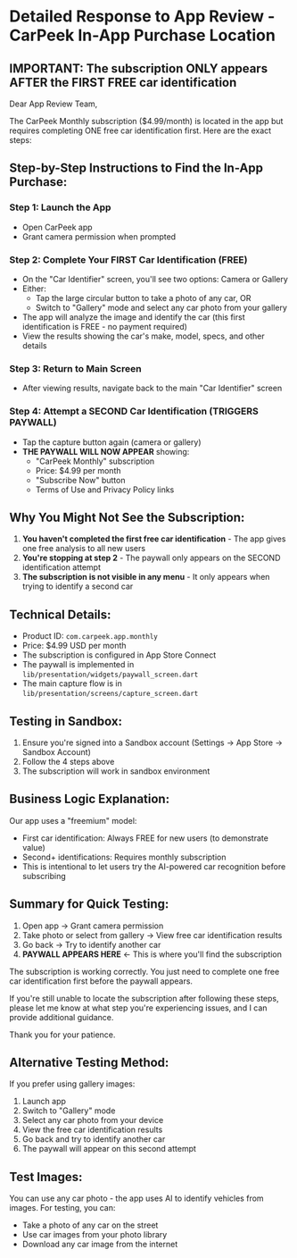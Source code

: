 # Detailed Response to App Review - CarPeek In-App Purchase Location

## IMPORTANT: The subscription ONLY appears AFTER the FIRST FREE car identification

Dear App Review Team,

The CarPeek Monthly subscription ($4.99/month) is located in the app but requires completing ONE free car identification first. Here are the exact steps:

## Step-by-Step Instructions to Find the In-App Purchase:

### Step 1: Launch the App
- Open CarPeek app
- Grant camera permission when prompted

### Step 2: Complete Your FIRST Car Identification (FREE)
- On the "Car Identifier" screen, you'll see two options: Camera or Gallery
- Either:
  - Tap the large circular button to take a photo of any car, OR
  - Switch to "Gallery" mode and select any car photo from your gallery
- The app will analyze the image and identify the car (this first identification is FREE - no payment required)
- View the results showing the car's make, model, specs, and other details

### Step 3: Return to Main Screen
- After viewing results, navigate back to the main "Car Identifier" screen

### Step 4: Attempt a SECOND Car Identification (TRIGGERS PAYWALL)
- Tap the capture button again (camera or gallery)
- **THE PAYWALL WILL NOW APPEAR** showing:
  - "CarPeek Monthly" subscription
  - Price: $4.99 per month
  - "Subscribe Now" button
  - Terms of Use and Privacy Policy links

## Why You Might Not See the Subscription:

1. **You haven't completed the first free car identification** - The app gives one free analysis to all new users
2. **You're stopping at step 2** - The paywall only appears on the SECOND identification attempt
3. **The subscription is not visible in any menu** - It only appears when trying to identify a second car

## Technical Details:

- Product ID: `com.carpeek.app.monthly`
- Price: $4.99 USD per month
- The subscription is configured in App Store Connect
- The paywall is implemented in `lib/presentation/widgets/paywall_screen.dart`
- The main capture flow is in `lib/presentation/screens/capture_screen.dart`

## Testing in Sandbox:

1. Ensure you're signed into a Sandbox account (Settings → App Store → Sandbox Account)
2. Follow the 4 steps above
3. The subscription will work in sandbox environment

## Business Logic Explanation:

Our app uses a "freemium" model:
- First car identification: Always FREE for new users (to demonstrate value)
- Second+ identifications: Requires monthly subscription
- This is intentional to let users try the AI-powered car recognition before subscribing

## Summary for Quick Testing:

1. Open app → Grant camera permission
2. Take photo or select from gallery → View free car identification results
3. Go back → Try to identify another car
4. **PAYWALL APPEARS HERE** ← This is where you'll find the subscription

The subscription is working correctly. You just need to complete one free car identification first before the paywall appears.

If you're still unable to locate the subscription after following these steps, please let me know at what step you're experiencing issues, and I can provide additional guidance.

Thank you for your patience.

## Alternative Testing Method:

If you prefer using gallery images:
1. Launch app
2. Switch to "Gallery" mode
3. Select any car photo from your device
4. View the free car identification results
5. Go back and try to identify another car
6. The paywall will appear on this second attempt

## Test Images:

You can use any car photo - the app uses AI to identify vehicles from images. For testing, you can:
- Take a photo of any car on the street
- Use car images from your photo library
- Download any car image from the internet